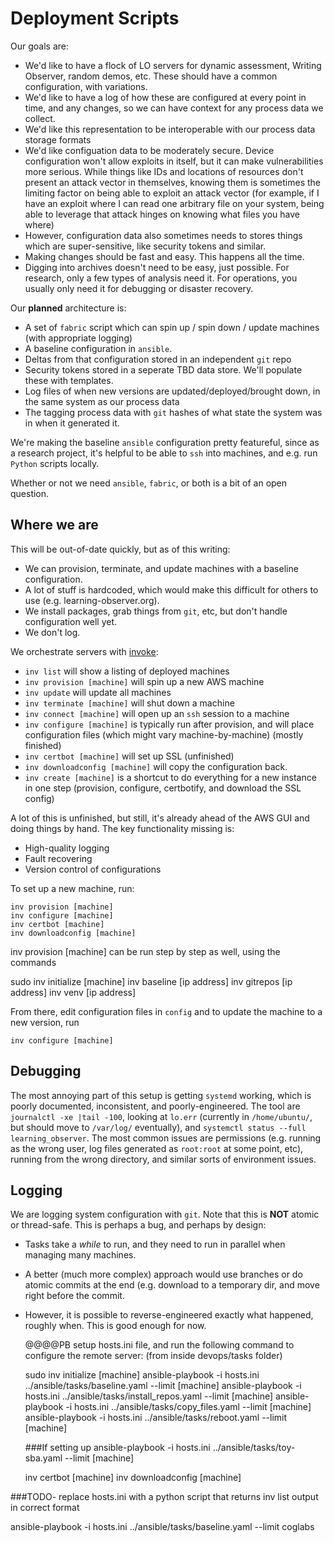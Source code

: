Deployment Scripts
==================

Our goals are:

* We'd like to have a flock of LO servers for dynamic assessment,
  Writing Observer, random demos, etc. These should have a common
  configuration, with variations.
* We'd like to have a log of how these are configured at every point
  in time, and any changes, so we can have context for any process
  data we collect.
* We'd like this representation to be interoperable with our process
  data storage formats
* We'd like configuation data to be moderately secure. Device
  configuration won't allow exploits in itself, but it can make
  vulnerabilities more serious. While things like IDs and locations of
  resources don't present an attack vector in themselves, knowing them
  is sometimes the limiting factor on being able to exploit an attack
  vector (for example, if I have an exploit where I can read one
  arbitrary file on your system, being able to leverage that attack
  hinges on knowing what files you have where)
* However, configuration data also sometimes needs to stores things
  which are super-sensitive, like security tokens and similar.
* Making changes should be fast and easy. This happens all the time.
* Digging into archives doesn't need to be easy, just possible. For
  research, only a few types of analysis need it. For operations, you
  usually only need it for debugging or disaster recovery.

Our **planned** architecture is:

* A set of `fabric` script which can spin up / spin down / update
  machines (with appropriate logging)
* A baseline configuration in `ansible`. 
* Deltas from that configuration stored in an independent `git` repo
* Security tokens stored in a seperate TBD data store. We'll populate
  these with templates.
* Log files of when new versions are updated/deployed/brought down, in
  the same system as our process data
* The tagging process data with `git` hashes of what state the system
  was in when it generated it.

We're making the baseline `ansible` configuration pretty featureful,
since as a research project, it's helpful to be able to `ssh` into
machines, and e.g. run `Python` scripts locally.

Whether or not we need `ansible`, `fabric`, or both is a bit of an
open question.

Where we are
------------

This will be out-of-date quickly, but as of this writing:

* We can provision, terminate, and update machines with a baseline
  configuration.
* A lot of stuff is hardcoded, which would make this difficult for
  others to use (e.g. learning-observer.org).
* We install packages, grab things from `git`, etc, but don't handle
  configuration well yet.
* We don't log.

We orchestrate servers with [invoke](https://www.pyinvoke.org/):

* `inv list` will show a listing of deployed machines
* `inv provision [machine]` will spin up a new AWS machine
* `inv update` will update all machines
* `inv terminate [machine]` will shut down a machine
* `inv connect [machine]` will open up an `ssh` session to a machine
* `inv configure [machine]` is typically run after provision, and
  will place configuration files (which might vary
  machine-by-machine) (mostly finished)
* `inv certbot [machine]` will set up SSL (unfinished)
* `inv downloadconfig [machine]` will copy the configuration back.
* `inv create [machine]` is a shortcut to do everything for a new instance in one step (provision, configure, certbotify, and download the SSL config)

A lot of this is unfinished, but still, it's already ahead of the AWS
GUI and doing things by hand. The key functionality missing is:

* High-quality logging
* Fault recovering
* Version control of configurations

To set up a new machine, run:

```
inv provision [machine]
inv configure [machine]
inv certbot [machine]
inv downloadconfig [machine]
```

inv provision [machine] can be run step by step as well, using the commands

sudo inv initialize [machine]
inv baseline [ip address]
inv gitrepos [ip address]
inv venv [ip address]

From there, edit configuration files in `config` and to update the
machine to a new version, run

```
inv configure [machine]
```

Debugging
---------

The most annoying part of this setup is getting `systemd` working,
which is poorly documented, inconsistent, and poorly-engineered. The
tool are `journalctl -xe |tail -100`, looking at `lo.err` (currently
in `/home/ubuntu/`, but should move to `/var/log/` eventually), and
`systemctl status --full learning_observer`. The most common issues
are permissions (e.g. running as the wrong user, log files generated
as `root:root` at some point, etc), running from the wrong directory,
and similar sorts of environment issues.

Logging
-------

We are logging system configuration with `git`. Note that this is
**NOT** atomic or thread-safe. This is perhaps a bug, and perhaps by
design:

* Tasks take a _while_ to run, and they need to run in parallel when
  managing many machines.
* A better (much more complex) approach would use branches or do
  atomic commits at the end (e.g. download to a temporary dir, and
  move right before the commit.
* However, it is possible to reverse-engineered exactly what happened,
  roughly when. This is good enough for now.


  @@@@PB
  setup hosts.ini file, and run the following command to configure the remote server:
  (from inside devops/tasks folder)

  sudo inv initialize [machine]
  ansible-playbook -i hosts.ini ../ansible/tasks/baseline.yaml --limit [machine]
  ansible-playbook -i hosts.ini ../ansible/tasks/install_repos.yaml --limit [machine]
  ansible-playbook -i hosts.ini ../ansible/tasks/copy_files.yaml --limit [machine]
  ansible-playbook -i hosts.ini ../ansible/tasks/reboot.yaml --limit [machine]
  
  ###If setting up 
  ansible-playbook -i hosts.ini ../ansible/tasks/toy-sba.yaml --limit [machine]
  
  inv certbot [machine]
  inv downloadconfig [machine]


###TODO- replace hosts.ini with a python script that returns inv list output in correct format


  ansible-playbook -i hosts.ini ../ansible/tasks/baseline.yaml --limit coglabs
